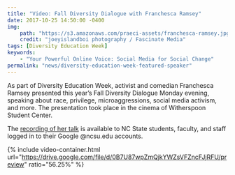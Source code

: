 ```yaml
---
title: "Video: Fall Diversity Dialogue with Franchesca Ramsey"
date: 2017-10-25 14:50:00 -0400
img:
    path: "https://s3.amazonaws.com/praeci-assets/franchesca-ramsey.jpg"
    credit: "joeyislandboi photography / Fascinate Media"
tags: [Diversity Education Week]
keywords:
    - "Your Powerful Online Voice: Social Media for Social Change"
permalink: "news/diversity-education-week-featured-speaker"
---
```

As part of Diversity Education Week, activist and comedian Franchesca Ramsey presented this year’s Fall Diversity Dialogue Monday evening, speaking about race, privilege, microaggressions, social media activism, and more. The presentation took place in the cinema of Witherspoon Student Center.

The [recording of her talk](https://drive.google.com/file/d/0B7U87wpZmQjkYWZsVFZncFJjRFU/preview) is available to NC State students, faculty, and staff logged in to their Google @ncsu.edu accounts.

{% include video-container.html url="https://drive.google.com/file/d/0B7U87wpZmQjkYWZsVFZncFJjRFU/preview" ratio="56.25%" %}